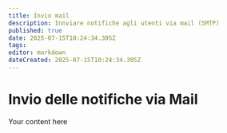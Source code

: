 ```yaml
---
title: Invio mail
description: Innviare notifiche agli utenti via mail (SMTP)
published: true
date: 2025-07-15T10:24:34.305Z
tags: 
editor: markdown
dateCreated: 2025-07-15T10:24:34.305Z
---
```


# Invio delle notifiche via Mail
Your content here